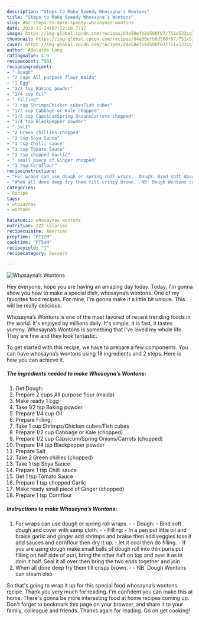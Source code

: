 ```yaml
---
description: "Steps to Make Speedy Whosayna’s Wontons"
title: "Steps to Make Speedy Whosayna’s Wontons"
slug: 862-steps-to-make-speedy-whosaynas-wontons
date: 2020-11-24T07:22:16.771Z
image: https://img-global.cpcdn.com/recipes/d4e50efb8d500f07/751x532cq70/whosaynas-wontons-recipe-main-photo.jpg
thumbnail: https://img-global.cpcdn.com/recipes/d4e50efb8d500f07/751x532cq70/whosaynas-wontons-recipe-main-photo.jpg
cover: https://img-global.cpcdn.com/recipes/d4e50efb8d500f07/751x532cq70/whosaynas-wontons-recipe-main-photo.jpg
author: Adelaide Long
ratingvalue: 4.9
reviewcount: 7881
recipeingredient:
- " Dough"
- "2 cups All purpose flour maida"
- "1 Egg"
- "1/2 tsp Baking powder"
- "1/4 cup Oil"
- " Filling"
- "1 cup ShrimpsChicken cubesFish cubes"
- "1/2 cup Cabbage or Kale chopped"
- "1/2 cup CapsicumSpring OnionsCarrots chopped"
- "1/4 tsp Blackpepper powder"
- " Salt"
- "2 Green chillies chopped"
- "1 tsp Soya Sauce"
- "1 tsp Chilli sauce"
- "1 tsp Tomato Sauce"
- "1 tsp chopped Garlic"
- " small piece of Ginger chopped"
- "1 tsp Cornflour"
recipeinstructions:
- "For wraps can use dough or spring roll wraps.  Dough: Bind soft dough and cover with samp cloth.  Filling: In a pan put little oil and braise garlic and ginger add shrimps and braise then add veggies toss it add sauces and cornflour then dry it up. let it cool then do filling. If you are using dough make small balls of dough roll into thin puris put filling on half side of puri, bring the other half on top and over it as in doin it half. Seal it all over then bring the two ends together and join"
- "When all done deep fry them till crispy brown.  NB: Dough Wontons can steam olso"
categories:
- Recipe
tags:
- whosaynas
- wontons

katakunci: whosaynas wontons 
nutrition: 222 calories
recipecuisine: American
preptime: "PT22M"
cooktime: "PT54M"
recipeyield: "1"
recipecategory: Dessert

---
```



![Whosayna’s Wontons](https://img-global.cpcdn.com/recipes/d4e50efb8d500f07/751x532cq70/whosaynas-wontons-recipe-main-photo.jpg)

Hey everyone, hope you are having an amazing day today. Today, I'm gonna show you how to make a special dish, whosayna’s wontons. One of my favorites food recipes. For mine, I'm gonna make it a little bit unique. This will be really delicious.

Whosayna’s Wontons is one of the most favored of recent trending foods in the world. It's enjoyed by millions daily. It's simple, it is fast, it tastes yummy. Whosayna’s Wontons is something that I've loved my whole life. They are fine and they look fantastic.




To get started with this recipe, we have to prepare a few components. You can have whosayna’s wontons using 18 ingredients and 2 steps. Here is how you can achieve it.

<!--inarticleads1-->

##### The ingredients needed to make Whosayna’s Wontons:

1. Get  Dough:
1. Prepare 2 cups All purpose flour (maida)
1. Make ready 1 Egg
1. Take 1/2 tsp Baking powder
1. Prepare 1/4 cup Oil
1. Prepare  Filling:
1. Take 1 cup Shrimps/Chicken cubes/Fish cubes
1. Prepare 1/2 cup Cabbage or Kale (chopped)
1. Prepare 1/2 cup Capsicum/Spring Onions/Carrots (chopped)
1. Prepare 1/4 tsp Blackpepper powder
1. Prepare  Salt
1. Take 2 Green chillies (chopped)
1. Take 1 tsp Soya Sauce
1. Prepare 1 tsp Chilli sauce
1. Get 1 tsp Tomato Sauce
1. Prepare 1 tsp chopped Garlic
1. Make ready  small piece of Ginger (chopped)
1. Prepare 1 tsp Cornflour




<!--inarticleads2-->

##### Instructions to make Whosayna’s Wontons:

1. For wraps can use dough or spring roll wraps. -  - Dough: - Bind soft dough and cover with samp cloth. -  - Filling: - In a pan put little oil and braise garlic and ginger add shrimps and braise then add veggies toss it add sauces and cornflour then dry it up. - let it cool then do filling. - If you are using dough make small balls of dough roll into thin puris put filling on half side of puri, bring the other half on top and over it as in doin it half. Seal it all over then bring the two ends together and join
1. When all done deep fry them till crispy brown. -  - NB: Dough Wontons can steam olso




So that's going to wrap it up for this special food whosayna’s wontons recipe. Thank you very much for reading. I'm confident you can make this at home. There's gonna be more interesting food at home recipes coming up. Don't forget to bookmark this page on your browser, and share it to your family, colleague and friends. Thanks again for reading. Go on get cooking!
